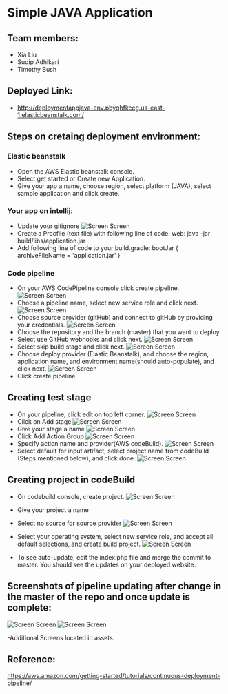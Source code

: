 # Simple JAVA Application

## Team members:
- Xia Liu
- Sudip Adhikari
- Timothy Bush

## Deployed Link:
- http://deploymentappjava-env.pbyqhfkccg.us-east-1.elasticbeanstalk.com/

## Steps on cretaing deployment environment:

### Elastic beanstalk
- Open the AWS Elastic beanstalk console.
- Select get started or Create new Application.
- Give your app a name, choose region, select platform (JAVA), select sample application and click create.

### Your app on intellij:
- Update your gitignore
![Screen Screen](https://raw.githubusercontent.com/sadhikari07/deployment-app-java/master/assets/gitignore.png) 
- Create a Procfile (text file) with following line of code: web: java -jar build/libs/application.jar
- Add following line of code to your build.gradle: bootJar { archiveFileName = 'application.jar' }

### Code pipeline
- On your AWS CodePipeline console click create pipeline.
![Screen Screen](https://raw.githubusercontent.com/sadhikari07/deployment-app-php/master/assets/ScreenOne.png) 
- Choose a pipeline name, select new service role and click next.
![Screen Screen](https://raw.githubusercontent.com/sadhikari07/deployment-app-php/master/assets/ScreenTwo.png)
- Choose source provider (gitHub) and connect to gitHub by providing your credentials.
![Screen Screen](https://raw.githubusercontent.com/sadhikari07/deployment-app-php/master/assets/ScreenThree.png)
- Choose the repository and the branch (master) that you want to deploy.
- Select use GitHub webhooks and click next.
![Screen Screen](https://raw.githubusercontent.com/sadhikari07/deployment-app-php/master/assets/ScreenFour.png)
- Select skip build stage and click next.
![Screen Screen](https://raw.githubusercontent.com/sadhikari07/deployment-app-php/master/assets/ScreenFive.png)
- Choose deploy provider (Elastic Beanstalk), and choose the region, application name, and environment name(should auto-populate), and click next.
![Screen Screen](https://raw.githubusercontent.com/sadhikari07/deployment-app-php/master/assets/ScreenSix.png)
- Click create pipeline.

## Creating test stage
- On your pipeline, click edit on top left corner.
![Screen Screen](https://raw.githubusercontent.com/sadhikari07/deployment-app-java/master/assets/editPipeline.png)
- Click on Add stage
![Screen Screen](https://raw.githubusercontent.com/sadhikari07/deployment-app-java/master/assets/addStage.png)
- Give your stage a name
![Screen Screen](https://raw.githubusercontent.com/sadhikari07/deployment-app-java/master/assets/stageName.png)
- Click Add Action Group
![Screen Screen](https://raw.githubusercontent.com/sadhikari07/deployment-app-java/master/assets/addActionGroup.png)
- Specify action name and provider(AWS codeBuild).
![Screen Screen](https://raw.githubusercontent.com/sadhikari07/deployment-app-java/master/assets/provideActionDetails.png)
- Select default for input artifact, select project name from codeBuild (Steps mentioned below), and click done.
![Screen Screen](https://raw.githubusercontent.com/sadhikari07/deployment-app-java/master/assets/varifytest.png)


## Creating project in codeBuild
- On codebuild console, create project.
![Screen Screen](https://raw.githubusercontent.com/sadhikari07/deployment-app-php/master/assets/ScreenSix.png)
- Give your project a name
- Select no source for source provider
![Screen Screen](https://raw.githubusercontent.com/sadhikari07/deployment-app-php/master/assets/ScreenSix.png)
- Select your operating system, select new service role, and accept all default selections, and create build project.
![Screen Screen](https://raw.githubusercontent.com/sadhikari07/deployment-app-php/master/assets/ScreenSix.png)



- To see auto-update, edit the index.php file and merge the commit to master. You should see the updates on your deployed website.

## Screenshots of pipeline updating after change in the master of the repo and once update is complete: 

![Screen Screen](https://raw.githubusercontent.com/sadhikari07/deployment-app-php/master/assets/screen15.png)
![Screen Screen](https://raw.githubusercontent.com/sadhikari07/deployment-app-php/master/assets/screen16.png)


-Additional Screens located in assets. 
  
  
 ## Reference: 
 https://aws.amazon.com/getting-started/tutorials/continuous-deployment-pipeline/
